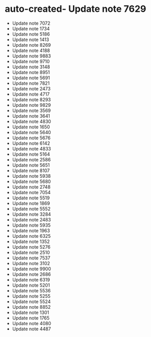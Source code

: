 # auto-created- Update note 7629
- Update note 7072
- Update note 1734
- Update note 5186
- Update note 1413
- Update note 8269
- Update note 4188
- Update note 9883
- Update note 9710
- Update note 3148
- Update note 8951
- Update note 5691
- Update note 7821
- Update note 2473
- Update note 4717
- Update note 8293
- Update note 9829
- Update note 3569
- Update note 3641
- Update note 4830
- Update note 1650
- Update note 5640
- Update note 5676
- Update note 6142
- Update note 4833
- Update note 5164
- Update note 2586
- Update note 5651
- Update note 8107
- Update note 5938
- Update note 5680
- Update note 2748
- Update note 7054
- Update note 5519
- Update note 1869
- Update note 5552
- Update note 3284
- Update note 2483
- Update note 5935
- Update note 1963
- Update note 6325
- Update note 1352
- Update note 5276
- Update note 2510
- Update note 7537
- Update note 3102
- Update note 9900
- Update note 2686
- Update note 6319
- Update note 5201
- Update note 5536
- Update note 5255
- Update note 5524
- Update note 8852
- Update note 1301
- Update note 1765
- Update note 4080
- Update note 4487
